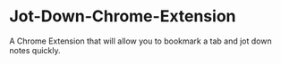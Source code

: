 # Jot-Down-Chrome-Extension

A Chrome Extension that will allow you to bookmark a tab and jot down notes quickly.
